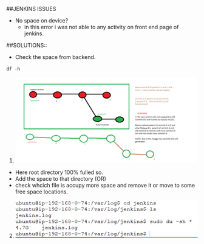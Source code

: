 ##JENKINS ISSUES
* No space on device?
  * in this error i was not able to any activity on front end page of jenkins.
    
##SOLUTIONS::
 * Check the space from backend.
 ```
 df -h
 ```
1) ![preview](/images/Rebase.png)
*  Here root directory 100% fulled so.
* Add the space to that directory (OR)
* check whcich file is accupy more space and remove it or move to some free space locations.
2) ![preview](/images/file.png)
